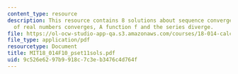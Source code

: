 ```yaml
---
content_type: resource
description: This resource contains 8 solutions about sequence converges, Cauchy sequence
  of real numbers converges, A function f and the series diverge.
file: https://ol-ocw-studio-app-qa.s3.amazonaws.com/courses/18-014-calculus-with-theory-fall-2010/9c526e6297b9918c7c3eb3476c4d764f_MIT18_014F10_pset11sols.pdf
file_type: application/pdf
resourcetype: Document
title: MIT18_014F10_pset11sols.pdf
uid: 9c526e62-97b9-918c-7c3e-b3476c4d764f
---
```

